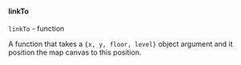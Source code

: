 #### linkTo
`linkTo` - function

A function that takes a `{x, y, floor, level}` object argument and it position the map canvas to this position.
